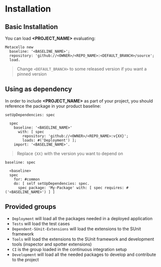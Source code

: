 # Installation

## Basic Installation

You can load **<PROJECT_NAME>** evaluating:

```smalltalk
Metacello new
  baseline: '<BASELINE_NAME>';
  repository: 'github://<OWNER>/<REPO_NAME>:<DEFAULT_BRANCH>/source';
  load.
```

> Change `<DEFAULT_BRANCH>` to some released version if you want a pinned version

## Using as dependency

In order to include **<PROJECT_NAME>** as part of your project, you should reference the package in your product baseline:

```smalltalk
setUpDependencies: spec

  spec
    baseline: '<BASELINE_NAME>'
      with: [ spec
        repository: 'github://<OWNER>/<REPO_NAME>:v{XX}';
        loads: #('Deployment') ];
    import: '<BASELINE_NAME>'.
```

> Replace `{XX}` with the version you want to depend on

```smalltalk
baseline: spec

  <baseline>
  spec
    for: #common
    do: [ self setUpDependencies: spec.
      spec package: 'My-Package' with: [ spec requires: #('<BASELINE_NAME>') ] ]
```

## Provided groups

- `Deployment` will load all the packages needed in a deployed application
- `Tests` will load the test cases
- `Dependent-SUnit-Extensions` will load the extensions to the SUnit framework
- `Tools` will load the extensions to the SUnit framework and development tools (inspector and spotter extensions)
- `CI` is the group loaded in the continuous integration setup
- `Development` will load all the needed packages to develop and contribute to the project
